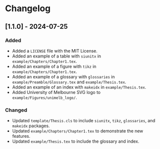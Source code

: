 # Changelog

## [1.1.0] - 2024-07-25

### Added
- Added a `LICENSE` file with the MIT License.
- Added an example of a table with `siunitx` in `example/Chapters/Chapter1.tex`.
- Added an example of a figure with `tikz` in `example/Chapters/Chapter1.tex`.
- Added an example of a glossary with `glossaries` in `example/Preamble/Glossary.tex` and `example/Thesis.tex`.
- Added an example of an index with `makeidx` in `example/Thesis.tex`.
- Added University of Melbourne SVG logo to `example/Figures/unimelb_logo/`.

### Changed
- Updated `template/Thesis.cls` to include `siunitx`, `tikz`, `glossaries`, and `makeidx` packages.
- Updated `example/Chapters/Chapter1.tex` to demonstrate the new features.
- Updated `example/Thesis.tex` to include the glossary and index.
